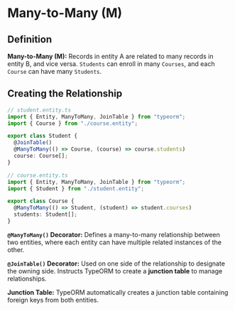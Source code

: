 # Many-to-Many (M)

## Definition

**Many-to-Many (M):** Records in entity A are related to many records in entity B, and vice versa. `Students` can enroll in many `Courses`, and each `Course` can have many `Students`.

## Creating the Relationship

```ts
// student.entity.ts
import { Entity, ManyToMany, JoinTable } from "typeorm";
import { Course } from "./course.entity";

export class Student {
  @JoinTable()
  @ManyToMany(() => Course, (course) => course.students)
  course: Course[];
}
```

```ts
// course.entity.ts
import { Entity, ManyToMany, JoinTable } from "typeorm";
import { Student } from "./student.entity";

export class Course {
  @ManyToMany(() => Student, (student) => student.courses)
  students: Student[];
}
```

**`@ManyToMany()` Decorator:** Defines a many-to-many relationship between two entities, where each entity can have multiple related instances of the other.

**`@JoinTable()` Decorator:** Used on one side of the relationship to designate the owning side. Instructs TypeORM to create a **junction table** to manage relationships.

**Junction Table:** TypeORM automatically creates a junction table containing foreign keys from both entities.
